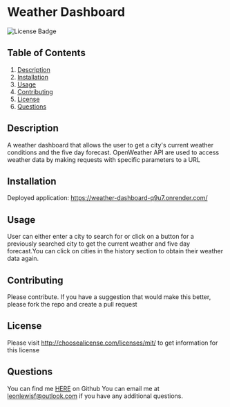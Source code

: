 # Weather Dashboard
![License Badge](https://shields.io/badge/license-MIT_License-blue)
## Table of Contents
1. [Description](#description)
2. [Installation](#installation)
3. [Usage](#usage)
4. [Contributing](#contributing)
5. [License](#license)
6. [Questions](#questions)

## Description
A weather dashboard that allows the user to get a city's current weather conditions and the five day forecast. OpenWeather API are used to access weather data by making requests with specific parameters to a URL
## Installation
Deployed application: https://weather-dashboard-q9u7.onrender.com/
## Usage
User can either enter a city to search for or click on a button for a previously searched city to get the current weather and five day forecast.You can click on cities in the history section to obtain their weather data again.
## Contributing
Please contribute. If you have a suggestion that would make this better, please fork the repo and create a pull request
## License
Please visit http://choosealicense.com/licenses/mit/ to get information for this license
## Questions
You can find me [HERE](https://github.com/leonlewisf) on Github
You can email me at leonlewisf@outlook.com if you have any additional questions.
